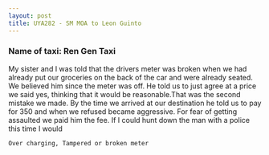 ```yaml
---
layout: post
title: UYA282 - SM MOA to Leon Guinto
---
```


### Name of taxi: Ren Gen Taxi

My sister and I was told that the drivers meter was broken when we had already put our groceries on the back of the car and were already seated. We believed him since the meter was off. He told us to just agree at a price we said yes, thinking that it would be reasonable.That was the second mistake we made. By the time we arrived at our destination he told us to pay for 350 and when we refused became aggressive. For fear of getting assaulted we paid him the fee. If I could hunt down the man with a police this time I would

```Over charging, Tampered or broken meter```
